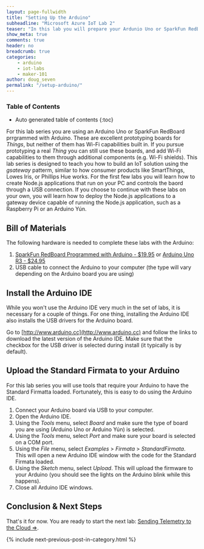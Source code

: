 ```yaml
---
layout: page-fullwidth
title: "Setting Up the Arduino"
subheadline: "Microsoft Azure IoT Lab 2"
teaser: "In this lab you will prepare your Ardunio Uno or SparkFun RedBoard for use in this lab series."
show_meta: true
comments: true
header: no
breadcrumb: true
categories:
    - arduino
    - iot-labs
    - maker-101
author: doug_seven
permalink: "/setup-arduino/"
---
```


### Table of Contents
*  Auto generated table of contents
{:toc}

For this lab series you are using an Arduino Uno or SparkFun RedBoard prrgrammed with Arduino. These are excellent prototyping boards for _Things_, but neither of them has Wi-Fi capabilities built in. If you pursue prototyping a real _Thing_ you can still use these boards, and add Wi-Fi capabilities to them through additional components (e.g. Wi-Fi shields). This lab series is designed to teach you how to build an IoT solution using the _gsateway_ patterm, similar to how consumer products like SmartThings, Lowes Iris, or Phillips Hue works. For the first few labs you will learn how to create Node.js applications that run on your PC and controls the baord through a USB connection. If you choose to continue with these labs on your own, you will learn how to deploy the Node.js applications to a gateway device capable of running the Node.js application, such as a Raspberry Pi or an Arduino Y&uacute;n.

## Bill of Materials
The following hardware is needed to complete these labs with the Arduino:

1. [SparkFun RedBoard Programmed with Arduino - $19.95](https://www.sparkfun.com/products/12757) or [Arduino Uno R3 - $24.95](https://www.sparkfun.com/products/11021)
2. USB cable to connect the Arduino to your computer (the type will vary depending on the Arduino board you are using)

## Install the Arduino IDE
While you won't use the Arduino IDE very much in the set of labs, it is necessary for a couple of things. For one thing, installing the Arduino IDE also installs the USB drivers for the Arduino board.

Go to [http://www.arduino.cc](http://www.arduino.cc) and follow the links to download the latest version of the Arduino IDE. Make sure that the checkbox for the USB driver is selected during install (it typically is by default).

## Upload the Standard Firmata to your Arduino
For this lab series you will use tools that require your Arduino to have the Standard Firmatta loaded. Fortunately, this is easy to do using the Arduino IDE.

1. Connect your Arduino board via USB to your computer.
2. Open the Arduino IDE.
3. Using the _Tools_ menu, select _Board_ and make sure the type of board you are using (Arduino Uno or Arduino Y&uacute;n) is selected.
4. Using the _Tools_ menu, select _Port_ and make sure your board is selected on a COM port.
5. Using the _File_ menu, select _Examples_ > _Firmata_ > _StandardFirmata_. This will open a new Arduino IDE window with the code for the Standard Firmata loaded.
6. Using the _Sketch_ menu, select _Upload_. This will upload the firmware to your Arduino (you should see the lights on the Arduino blink while this happens).
7. Close all Arduino IDE windows.

## Conclusion &amp; Next Steps
That's it for now. You are ready to start the next lab: [Sending Telemetry to the Cloud =>][sending-telemetry].

{% include next-previous-post-in-category.html %}

[getting-started]: /getting-started
[setup-azure-iot-hub]: /setup-azure-iot-hub
[setup-photon]: /setup-photon
[setup-arduino]: /setup-arduino
[sending-telemetry]: /sending-telemetry
[visualize-iot-with-powerbi]: /visualize-iot-with-powerbi